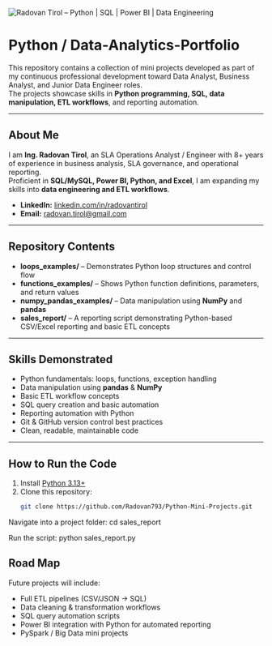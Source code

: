 ![Radovan Tirol – Python | SQL | Power BI | Data Engineering](banner.png)

# Python / Data-Analytics-Portfolio

This repository contains a collection of mini projects developed as part of my continuous professional development toward Data Analyst, Business Analyst, and Junior Data Engineer roles.  
The projects showcase skills in **Python programming, SQL, data manipulation, ETL workflows**, and reporting automation.

---

## About Me
I am **Ing. Radovan Tirol**, an SLA Operations Analyst / Engineer with 8+ years of experience in business analysis, SLA governance, and operational reporting.  
Proficient in **SQL/MySQL, Power BI, Python, and Excel**, I am expanding my skills into **data engineering and ETL workflows**.

- **LinkedIn:** [linkedin.com/in/radovantirol](https://www.linkedin.com/in/radovantirol/)  
- **Email:** radovan.tirol@gmail.com  

---

## Repository Contents

- **loops_examples/** – Demonstrates Python loop structures and control flow  
- **functions_examples/** – Shows Python function definitions, parameters, and return values  
- **numpy_pandas_examples/** – Data manipulation using **NumPy** and **pandas**  
- **sales_report/** – A reporting script demonstrating Python-based CSV/Excel reporting and basic ETL concepts  

---

## Skills Demonstrated

- Python fundamentals: loops, functions, exception handling  
- Data manipulation using **pandas** & **NumPy**  
- Basic ETL workflow concepts  
- SQL query creation and basic automation  
- Reporting automation with Python  
- Git & GitHub version control best practices  
- Clean, readable, maintainable code

---

## How to Run the Code

1. Install [Python 3.13+](https://www.python.org/downloads/)  
2. Clone this repository:
   ```bash
   git clone https://github.com/Radovan793/Python-Mini-Projects.git


Navigate into a project folder:
   cd sales_report

Run the script:
   python sales_report.py
   

## Road Map
Future projects will include:

- Full ETL pipelines (CSV/JSON → SQL)
- Data cleaning & transformation workflows
- SQL query automation scripts
- Power BI integration with Python for automated reporting
- PySpark / Big Data mini projects
